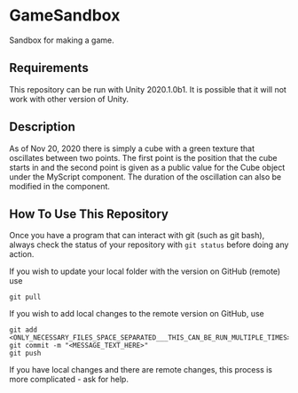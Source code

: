 # GameSandbox
Sandbox for making a game.

## Requirements
This repository can be run with Unity 2020.1.0b1. It is possible that it will not work with other version of Unity.

## Description
As of Nov 20, 2020 there is simply a cube with a green texture that oscillates between two points. The first point is the position that the cube starts in and the second point is given as a public value for the Cube object under the MyScript component. The duration of the oscillation can also be modified in the component.

## How To Use This Repository
Once you have a program that can interact with git (such as git bash), always check the status of your repository with `git status` before doing any action.

If you wish to update your local folder with the version on GitHub (remote) use
```
git pull
```

If you wish to add local changes to the remote version on GitHub, use
```
git add <ONLY_NECESSARY_FILES_SPACE_SEPARATED___THIS_CAN_BE_RUN_MULTIPLE_TIMES>
git commit -m "<MESSAGE_TEXT_HERE>"
git push
```

If you have local changes and there are remote changes, this process is more complicated - ask for help.
